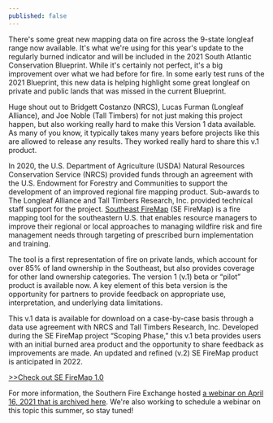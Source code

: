 ```yaml
---
published: false
---
```

There's some great new mapping data on fire across the 9-state longleaf range now available. It's what we're using for this year's update to the regularly burned indicator and will be included in the 2021 South Atlantic Conservation Blueprint. While it's certainly not perfect, it's a big improvement over what we had before for fire. In some early test runs of the 2021 Blueprint, this new data is helping highlight some great longleaf on private and public lands that was missed in the current Blueprint.

Huge shout out to Bridgett Costanzo (NRCS), Lucas Furman (Longleaf Alliance), and Joe Noble (Tall Timbers) for not just making this project happen, but also working really hard to make this Version 1 data available. As many of you know, it typically takes many years before projects like this are allowed to release any results. They worked really hard to share this v.1 product.

In 2020, the U.S. Department of Agriculture (USDA) Natural Resources Conservation Service (NRCS) provided funds through an agreement with the U.S. Endowment for Forestry and Communities to support the development of an improved regional fire mapping product. Sub-awards to The Longleaf Alliance and Tall Timbers Research, Inc. provided technical staff support for the project. [Southeast FireMap](https://landscapepartnership.org/key-issues/wildland-fire/fire-mapping/regional-fire-mapping/se-firemap/) (SE FireMap) is a fire mapping tool for the southeastern U.S. that enables resource managers to improve their regional or local approaches to managing wildfire risk and fire management needs through targeting of prescribed burn implementation and training.

The tool is a first representation of fire on private lands, which account for over 85% of land ownership in the Southeast, but also provides coverage for other land ownership categories. The version 1 (v.1) beta or “pilot” product is available now. A key element of this beta version is the opportunity for partners to provide feedback on appropriate use, interpretation, and underlying data limitations.

This v.1 data is available for download on a case-by-case basis through a data use agreement with NRCS and Tall Timbers Research, Inc. Developed during the SE FireMap project “Scoping Phase,” this v.1 beta provides users with an initial burned area product and the opportunity to share feedback as improvements are made. An updated and refined (v.2) SE FireMap product is anticipated in 2022.

[>>Check out SE FireMap 1.0](https://landscapepartnership.org/key-issues/wildland-fire/fire-mapping/regional-fire-mapping/se-firemap/)

For more information, the Southern Fire Exchange hosted [a webinar on April 16, 2021 that is archived here](https://southernfireexchange.org/sfe-webinar-recording-available-introduction-to-the-se-firemap-a-new-tool-to-map-fires-across-the-south/). We're also working to schedule a webinar on this topic this summer, so stay tuned!
